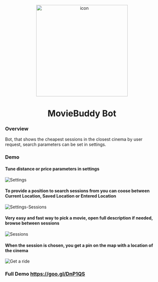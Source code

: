 <p align="center">
  <img width="300" alt="icon" src="https://user-images.githubusercontent.com/10441153/38598296-79fb1c9c-3d64-11e8-9bb9-12788721dcd0.jpg">
  <h1 align="center">MovieBuddy Bot</h1>
</p>

### Overview
<span>Bot, that shows the cheapest sessions in the closest cinema by user request, search parameters can be set in settings.</span>

### Demo
#### Tune distance or price parameters in settings
![Settings](https://cloud.githubusercontent.com/assets/10441153/22891932/f05e8b42-f221-11e6-890e-e10165975bc6.gif)

#### To provide a position to search sessions from you can coose between Current Location, Saved Location or Entered Location
![Settings-Sessions](https://cloud.githubusercontent.com/assets/10441153/22892049/3fdfb452-f222-11e6-8270-acbdf4cfd125.gif)

#### Very easy and fast way to pick a movie, open full description if needed, browse between sessions
![Sessions](https://cloud.githubusercontent.com/assets/10441153/22892171/b69403d2-f222-11e6-84f3-83a09d34050b.gif)

#### When the session is chosen, you get a pin on the map with a location of the cinema
![Get a ride](https://cloud.githubusercontent.com/assets/10441153/22892501/d828ac36-f223-11e6-9c0a-c2717c7bbed4.gif)

### Full Demo https://goo.gl/DnP1QS
